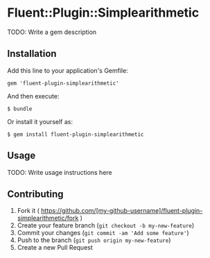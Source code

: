 # Fluent::Plugin::Simplearithmetic

TODO: Write a gem description

## Installation

Add this line to your application's Gemfile:

    gem 'fluent-plugin-simplearithmetic'

And then execute:

    $ bundle

Or install it yourself as:

    $ gem install fluent-plugin-simplearithmetic

## Usage

TODO: Write usage instructions here

## Contributing

1. Fork it ( https://github.com/[my-github-username]/fluent-plugin-simplearithmetic/fork )
2. Create your feature branch (`git checkout -b my-new-feature`)
3. Commit your changes (`git commit -am 'Add some feature'`)
4. Push to the branch (`git push origin my-new-feature`)
5. Create a new Pull Request
